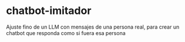 # chatbot-imitador
Ajuste fino de un LLM con mensajes de una persona real, para crear un chatbot que responda como si fuera esa persona
